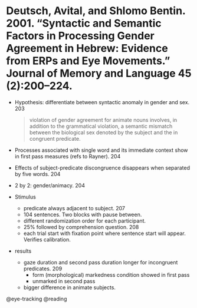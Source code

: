 # Deutsch, Avital, and Shlomo Bentin. 2001. “Syntactic and Semantic Factors in Processing Gender Agreement in Hebrew: Evidence from ERPs and Eye Movements.” Journal of Memory and Language 45 (2):200–224.

- Hypothesis: differentiate between syntactic anomaly in gender and sex. 203

    > violation of gender agreement for animate nouns involves, in addition to the grammatical violation, a semantic mismatch between the biological sex denoted by the subject and the in congruent predicate.  

- Processes associated with single word and its immediate context show in first pass measures (refs to Rayner). 204 

- Effects of subject-predicate discongruence disappears when separated by five words. 204  

- 2 by 2: gender/animacy. 204

- Stimulus
    - predicate always adjacent to subject. 207
    - 104 sentences. Two blocks with pause between.
    - different randomization order for each participant.
    - 25% followed by comprehension question. 208
    - each trial start with fixation point where sentence start will appear. Verifies calibration.

- results
    - gaze duration and second pass duration longer for incongruent predicates. 209 
        - form (morphological) markedness condition showed in first pass
        - unmarked in second pass
    - bigger difference in animate subjects.

@eye-tracking
@reading

